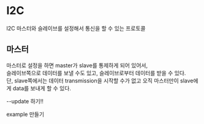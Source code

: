 # I2C 
I2C 마스터와 슬레이브를 설정해서 통신을 할 수 있는 프로토콜

## 마스터
마스터로 설정을 하면 master가 slave를 통제하게 되어 있어서,   
슬레이브쪽으로 데이터를 보낼 수도 있고, 슬레이브로부터 데이터를 받을 수 있다.   
단, slave쪽에서는 데이터 transmission을 시작할 수가 없고 오직 마스터만이 slave에게 data를 보내게 할 수 있다.  

--update 하기!!

example 만들기

